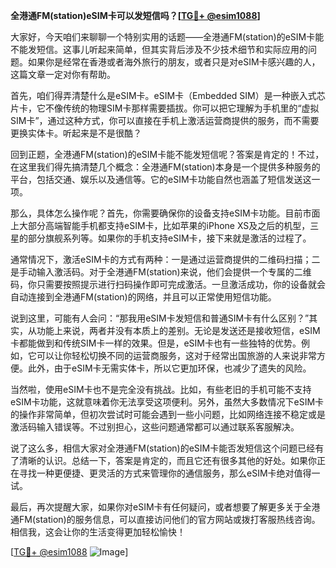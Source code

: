 **全港通FM(station)eSIM卡可以发短信吗？[[TG💪+ @esim1088](https://t.me/s/esim1088)]**

大家好，今天咱们来聊聊一个特别实用的话题——全港通FM(station)的eSIM卡能不能发短信。这事儿听起来简单，但其实背后涉及不少技术细节和实际应用的问题。如果你是经常在香港或者海外旅行的朋友，或者只是对eSIM卡感兴趣的人，这篇文章一定对你有帮助。

首先，咱们得弄清楚什么是eSIM卡。eSIM卡（Embedded SIM）是一种嵌入式芯片卡，它不像传统的物理SIM卡那样需要插拔。你可以把它理解为手机里的“虚拟SIM卡”，通过这种方式，你可以直接在手机上激活运营商提供的服务，而不需要更换实体卡。听起来是不是很酷？

回到正题，全港通FM(station)的eSIM卡能不能发短信呢？答案是肯定的！不过，在这里我们得先搞清楚几个概念：全港通FM(station)本身是一个提供多种服务的平台，包括交通、娱乐以及通信等。它的eSIM卡功能自然也涵盖了短信发送这一项。

那么，具体怎么操作呢？首先，你需要确保你的设备支持eSIM卡功能。目前市面上大部分高端智能手机都支持eSIM卡，比如苹果的iPhone XS及之后的机型，三星的部分旗舰系列等。如果你的手机支持eSIM卡，接下来就是激活的过程了。

通常情况下，激活eSIM卡的方式有两种：一是通过运营商提供的二维码扫描；二是手动输入激活码。对于全港通FM(station)来说，他们会提供一个专属的二维码，你只需要按照提示进行扫码操作即可完成激活。一旦激活成功，你的设备就会自动连接到全港通FM(station)的网络，并且可以正常使用短信功能。

说到这里，可能有人会问：“那我用eSIM卡发短信和普通SIM卡有什么区别？”其实，从功能上来说，两者并没有本质上的差别。无论是发送还是接收短信，eSIM卡都能做到和传统SIM卡一样的效果。但是，eSIM卡也有一些独特的优势。例如，它可以让你轻松切换不同的运营商服务，这对于经常出国旅游的人来说非常方便。此外，由于eSIM卡无需实体卡，所以它更加环保，也减少了遗失的风险。

当然啦，使用eSIM卡也不是完全没有挑战。比如，有些老旧的手机可能不支持eSIM卡功能，这就意味着你无法享受这项便利。另外，虽然大多数情况下eSIM卡的操作非常简单，但初次尝试时可能会遇到一些小问题，比如网络连接不稳定或是激活码输入错误等。不过别担心，这些问题通常都可以通过联系客服解决。

说了这么多，相信大家对全港通FM(station)的eSIM卡能否发短信这个问题已经有了清晰的认识。总结一下，答案是肯定的，而且它还有很多其他的好处。如果你正在寻找一种更便捷、更灵活的方式来管理你的通信服务，那么eSIM卡绝对值得一试。

最后，再次提醒大家，如果你对eSIM卡有任何疑问，或者想要了解更多关于全港通FM(station)的服务信息，可以直接访问他们的官方网站或拨打客服热线咨询。相信我，这会让你的生活变得更加轻松愉快！

[[TG💪+ @esim1088](https://t.me/s/esim1088) ![Image](https://i.postimg.cc/4NQfJmqS/Snipaste-2025-05-13-00-14-12.png)]